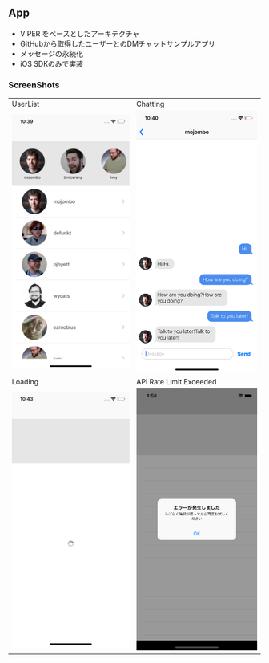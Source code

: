 ## App
- VIPER をベースとしたアーキテクチャ
- GitHubから取得したユーザーとのDMチャットサンプルアプリ
- メッセージの永続化
- iOS SDKのみで実装

### ScreenShots
|||
|--|--|
|UserList|Chatting|
|![](./resources/User_List.png)|![](./resources/Chatting.png)|
|Loading|API Rate Limit Exceeded|
|![](./resources/Loading.png)|![](./resources/API_Error.png)|
